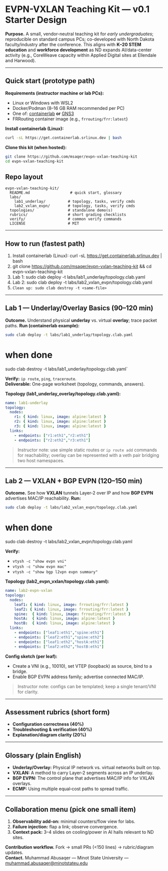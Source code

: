 # EVPN-VXLAN Teaching Kit — v0.1 Starter Design

**Purpose.** A small, vendor-neutral teaching kit for *early undergraduates*; reproducible on standard campus PCs; co-developed with North Dakota faculty/industry after the conference. This aligns with **K–20 STEM education** and **workforce development** as ND expands AI/data-center activity (e.g., CoreWeave capacity within Applied Digital sites at Ellendale and Harwood).

---

## Quick start (prototype path)
**Requirements (instructor machine or lab PCs):**
- Linux or Windows with WSL2
- Docker/Podman (8–16 GB RAM recommended per PC)
- One of: [containerlab](https://containerlab.dev) **or** [GNS3](https://www.gns3.com)
- FRRouting container image (e.g., `frrouting/frr:latest`)

**Install containerlab (Linux):**
```bash
curl -sL https://get.containerlab.srlinux.dev | bash
```

**Clone this kit (when hosted):**
```bash
git clone https://github.com/msaqer/evpn-vxlan-teaching-kit
cd evpn-vxlan-teaching-kit
```

## Repo layout
```
evpn-vxlan-teaching-kit/
  README.md                  # quick start, glossary
  labs/
    lab1_underlay/          # topology, tasks, verify cmds
    lab2_vxlan_evpn/        # topology, tasks, verify cmds
  topologies/               # standalone demo(s)
  rubrics/                  # short grading checklists
  verify/                   # common verify commands
  LICENSE                   # MIT             
```

---
## How to run (fastest path)

1.  Install containerlab (Linux): curl -sL https://get.containerlab.srlinux.dev | bash
2.  git clone https://github.com/msaqer/evpn-vxlan-teaching-kit && cd evpn-vxlan-teaching-kit
3.  Lab 1: sudo clab deploy -t labs/lab1_underlay/topology.clab.yaml
4.  Lab 2: sudo clab deploy -t labs/lab2_vxlan_evpn/topology.clab.yaml
5.  `` Clean up: sudo clab destroy -t <same-file> ``

---


## Lab 1 — Underlay/Overlay Basics (90–120 min)
**Outcome.** Understand physical **underlay** vs. virtual **overlay**; trace packet paths.
**Run (containerlab example):**
```bash
sudo clab deploy -t labs/lab1_underlay/topology.clab.yaml
```
# when done
sudo clab destroy -t labs/lab1_underlay/topology.clab.yaml`

**Verify:** `ip route`, `ping`, `traceroute`.  
**Deliverable:** One-page worksheet (topology, commands, answers).

**Topology (lab1_underlay_overlay/topology.clab.yaml):**
```yaml
name: lab1-underlay
topology:
  nodes:
    r1: { kind: linux, image: alpine:latest }
    r2: { kind: linux, image: alpine:latest }
    r3: { kind: linux, image: alpine:latest }
  links:
    - endpoints: ["r1:eth1","r2:eth1"]
    - endpoints: ["r2:eth2","r3:eth1"]
```
> Instructor note: use simple static routes or `ip route add` commands for reachability; overlay can be represented with a veth pair bridging two host namespaces.

---

## Lab 2 — VXLAN + BGP EVPN (120–150 min)
**Outcome.** See how **VXLAN** tunnels Layer‑2 over IP and how **BGP EVPN** advertises MAC/IP reachability.
**Run:**
```bash
sudo clab deploy -t labs/lab2_vxlan_evpn/topology.clab.yaml
```
# when done
sudo clab destroy -t labs/lab2_vxlan_evpn/topology.clab.yaml

**Verify:**  
- `vtysh -c "show evpn vni"`  
- `vtysh -c "show evpn mac"`  
- `vtysh -c "show bgp l2vpn evpn summary"`

**Topology (lab2_evpn_vxlan/topology.clab.yaml):**
```yaml
name: lab2-evpn-vxlan
topology:
  nodes:
    leaf1: { kind: linux, image: frrouting/frr:latest }
    leaf2: { kind: linux, image: frrouting/frr:latest }
    spine:  { kind: linux, image: frrouting/frr:latest }
    hostA:  { kind: linux, image: alpine:latest }
    hostB:  { kind: linux, image: alpine:latest }
  links:
    - endpoints: ["leaf1:eth1","spine:eth1"]
    - endpoints: ["leaf2:eth1","spine:eth2"]
    - endpoints: ["leaf1:eth2","hostA:eth1"]
    - endpoints: ["leaf2:eth2","hostB:eth1"]
```
**Config sketch (per leaf):**
- Create a VNI (e.g., 10010), set VTEP (loopback) as source, bind to a bridge.
- Enable BGP EVPN address family; advertise connected MAC/IP.

> Instructor note: configs can be templated; keep a single tenant/VNI for clarity.

---

## Assessment rubrics (short form)
- **Configuration correctness (40%)**
- **Troubleshooting & verification (40%)**
- **Explanation/diagram clarity (20%)**

---

## Glossary (plain English)
- **Underlay/Overlay:** Physical IP network vs. virtual networks built on top.
- **VXLAN:** A method to carry Layer‑2 segments across an IP underlay.
- **BGP EVPN:** The control plane that advertises MAC/IP info for VXLAN overlays.
- **ECMP:** Using multiple equal‑cost paths to spread traffic.

---

## Collaboration menu (pick one small item)
1. **Observability add‑on:** minimal counters/flow view for labs.  
2. **Failure injection:** flap a link; observe convergence.  
3. **Context pack:** 3–4 slides on cooling/power in AI halls relevant to ND sites.

**Contribution workflow.** Fork → small PRs (<150 lines) → rubric/diagram updates.  
**Contact.** Muhammad Abusaqer — Minot State University — muhammad.abusaqer@minotstateu.edu
